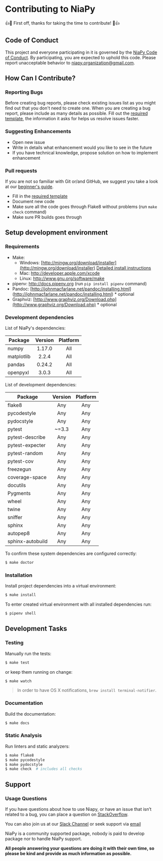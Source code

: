 # Contributing to NiaPy
:+1::tada: First off, thanks for taking the time to contribute! :tada::+1:

## Code of Conduct
This project and everyone participating in it is governed by the [NiaPy Code of Conduct](CODE_OF_CONDUCT.md). By participating, you are expected to uphold this code. Please report unacceptable behavior to [niapy.organization@gmail.com](mailto:niapy.organization@gmail.com).

## How Can I Contribute?

### Reporting Bugs
Before creating bug reports, please check existing issues list as you might find out that you don't need to create one. When you are creating a bug report, please include as many details as possible. Fill out the [required template](.github/issue_template.md), the information it asks for helps us resolve issues faster.

### Suggesting Enhancements
- Open new issue
- Write in details what enhancement would you like to see in the future
- If you have technical knowledge, propose solution on how to implement enhancement

### Pull requests

If you are not so familiar with Git or/and GitHub, we suggest you take a look at our [beginner's guide](.github/beginners_guide.md).

- Fill in the [required template](.github/pull_request_template.md)
- Document new code
- Make sure all the code goes through Flake8 without problems (run ```make check``` command)
- Make sure PR builds goes through



## Setup development environment

### Requirements

* Make:
    * Windows: [http://mingw.org/download/installer](http://mingw.org/download/installer) [Detailed install instructions](.github/mingw_install_guide.md)
    * Mac: http://developer.apple.com/xcode
    * Linux: http://www.gnu.org/software/make
* pipenv: http://docs.pipenv.org (run ```pip install pipenv``` command)
* Pandoc: [http://johnmacfarlane.net/pandoc/installing.html] (http://johnmacfarlane.net/pandoc/installing.html) * optional
* Graphviz: [http://www.graphviz.org/Download.php](http://www.graphviz.org/Download.php) * optional

### Development dependencies

List of NiaPy's dependencies:

| Package    | Version | Platform |
| ---------- |:-------:|:--------:|
| numpy      | 1.17.0  | All      |
| matplotlib | 2.2.4   | All      |
| pandas     | 0.24.2  | All      |
| openpyxl   | 3.0.3   | All      |


List of development dependencies:

| Package                       | Version | Platform |
| ----------------------------- |:-------:|:--------:|
|flake8                         | Any     | Any      |
|pycodestyle                    | Any     | Any      |
|pydocstyle                     | Any     | Any      |
|pytest                         | ~=3.3   | Any      |
|pytest-describe                | Any     | Any      |
|pytest-expecter                | Any     | Any      |
|pytest-random                  | Any     | Any      |
|pytest-cov                     | Any     | Any      |
|freezegun                      | Any     | Any      |
|coverage-space                 | Any     | Any      |
|docutils                       | Any     | Any      |
|Pygments                       | Any     | Any      |
|wheel                          | Any     | Any      |
|twine                          | Any     | Any      |
|sniffer                        | Any     | Any      |
|sphinx                         | Any     | Any      |
|autopep8                       | Any     | Any      |
|sphinx-autobuild               | Any     | Any      |


To confirm these system dependencies are configured correctly:

```sh
$ make doctor
```

### Installation

Install project dependencies into a virtual environment:

```sh
$ make install
```

To enter created virtual environment with all installed dependencies run:

```sh
$ pipenv shell
```

## Development Tasks

### Testing

Manually run the tests:

```sh
$ make test
```

or keep them running on change:

```sh
$ make watch
```

> In order to have OS X notifications, `brew install terminal-notifier`.

### Documentation

Build the documentation:

```sh
$ make docs
```

### Static Analysis

Run linters and static analyzers:

```sh
$ make flake8
$ make pycodestyle
$ make pydocstyle
$ make check  # includes all checks
```

## Support

### Usage Questions

If you have questions about how to use Niapy, or have an issue that isn’t related to a bug, you can place a question on [StackOverflow](https://stackoverflow.com/).

You can also join us at our [Slack Channel](https://join.slack.com/t/niaorg/shared_invite/enQtMzExMTU2MzM1OTg4LTFlYTUxZDcwZTU4ZTBjZDgzZWE3ZTM5MjE3MjVjOTllNTNmYTVjNjE5ZTEzYTU0YTc4OTJiNWI2MDNiZjY2YjQ) or seek support via [email](mailto:niapy.organization@gmail.com)

NiaPy is a community supported package, nobody is paid to develop package nor to handle NiaPy support.

**All people answering your questions are doing it with their own time, so please be kind and provide as much information as possible.**
